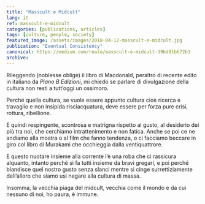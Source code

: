 ```yaml
---
title: "Masscult e Midcult"
lang: it
ref: masscult-e-midcult
categories: [publications, articles]
tags: [culture, people, society]
featured_image: /assets/images/2018-04-12-masscult-e-midcult.jpg
publication: "Eventual Consistency"
canonical: https://medium.com/reale/masscult-e-midcult-39bd91b672b3
archive:
---
```


Rileggendo (noblesse oblige) il libro di Macdonald, peraltro di recente edito in italiano da *Piano B Edizioni*, mi chiedo se parlare di divulgazione della cultura non resti a tutt’oggi un ossimoro.

Perché quella cultura, se vuole essere appunto cultura cioè ricerca e travaglio e non insipida risciacquatura, deve essere per forza pure crisi, rottura, ribellione.

E quindi respingente, scontrosa e matrigna rispetto al gusto, al desiderio dei più tra noi, che cerchiamo intrattenimento e non fatica. Anche se poi ce ne andiamo alla mostra o al film che fanno tendenza, o ci facciamo beccare in giro col libro di Murakami che occhieggia dalla ventiquattrore.

E questo nuotare insieme alla corrente l’è una roba che ci rassicura alquanto, intanto perché si fa tutti insieme da bravi gregari, e poi perché blandisce quel nostro gusto senza slanci mentre si cinge surrettiziamente dell’alloro che siamo usi negare alla cultura di massa.

Insomma, la vecchia piaga del midcult, vecchia come il mondo e da cui nessuno di noi, ho paura, è immune.

